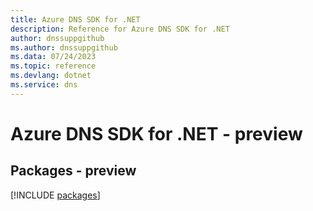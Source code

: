 ```yaml
---
title: Azure DNS SDK for .NET
description: Reference for Azure DNS SDK for .NET
author: dnssuppgithub
ms.author: dnssuppgithub
ms.data: 07/24/2023
ms.topic: reference
ms.devlang: dotnet
ms.service: dns
---
```

# Azure DNS SDK for .NET - preview
## Packages - preview
[!INCLUDE [packages](dns-index.md)]
